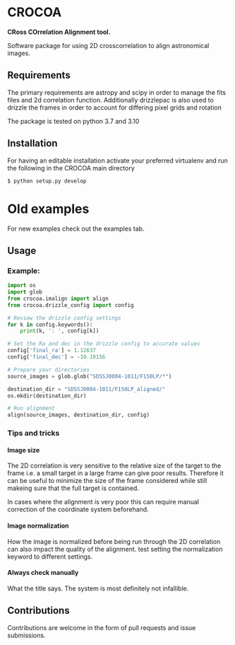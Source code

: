 # CROCOA
<b>CRoss COrrelation Alignment tool. </b>

Software package for using 2D crosscorrelation to align astronomical images.



## Requirements
The primary requirements are astropy and scipy in order to manage the fits files and 2d correlation function. Additionally drizzlepac is also used to drizzle the frames in order to account for differing pixel grids and rotation

The package is tested on python 3.7 and 3.10


## Installation

For having an editable installation activate your preferred virtualenv and run the following in the CROCOA main directory

``` 
$ python setup.py develop
```




# Old examples 
For new examples check out the examples tab. 
## Usage

### Example:

```python
import os
import glob
from crocoa.imalign import align
from crocoa.drizzle_config import config

# Review the drizzle config settings
for k in config.keywords():
    print(k, ': ', config[k])

# Set the Ra and dec in the drizzle config to accurate values
config['final_ra'] = 1.12637
config['final_dec'] = -10.19156

# Prepare your directories
source_images = glob.glob("SDSSJ0004-1011/F150LP/*")

destination_dir = "SDSSJ0004-1011/F150LP_aligned/"
os.mkdir(destination_dir)

# Run alignment
align(source_images, destination_dir, config)
```

### Tips and tricks

#### Image size
The 2D correlation is very sensitive to the relative size of the target to the frame i.e. a small target in a large frame can give poor results. Therefore it can be useful to minimize the size of the frame considered while still makeing sure that the full target is contained.

In cases where the alignment is very poor this can require manual correction of the coordinate system beforehand.

#### Image normalization
How the image is normalized before being run through the 2D correlation can also impact the quality of the alignment. test setting the normalization keyword to different settings.

#### Always check manually
What the title says. The system is most definitely not infallible.

## Contributions

Contributions are welcome in the form of pull requests and issue submissions.